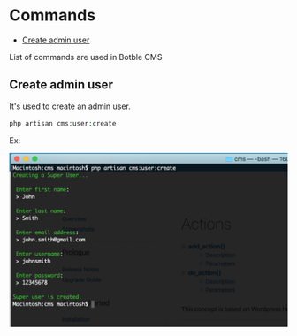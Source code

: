 # Commands

- [Create admin user](#create-admin-user)
    
List of commands are used in Botble CMS

<a name="create-admin-user"></a>
## Create admin user
It's used to create an admin user.
```php
php artisan cms:user:create
```

Ex:

![Create User](./images/create-user.png)